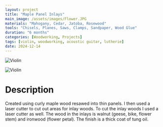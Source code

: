 ```yaml
---
layout: project
title: "Maple Panel Inlays"
main_image: /assets/images/Flower.JPG
materials: "Mahogany, Cedar, Jatoba, Rosewood"
tools: "Chisels, Planes, Saws, Clamps, Sandpaper, Wood Glue"
duration: "6 months"
categories: [Woodworking, Projects]
tags: [violin, woodworking, acoustic guitar, lutherie]
date: 2024-12-14
---
```


![Violin](/assets/images/Geese.JPG)

![Violin](/assets/images/Bike.JPG)

# Description
Created using curly maple wood resawed into thin panels.
I then used a laser cutter to cut out areas for inlay woods.
To cut the inlay woods I used a laser cutter as well.
The wood in the inlays is walnut (geese, bike, flower stem) and ironwood (flower petal).
The finish is a thick coat of tung oil.